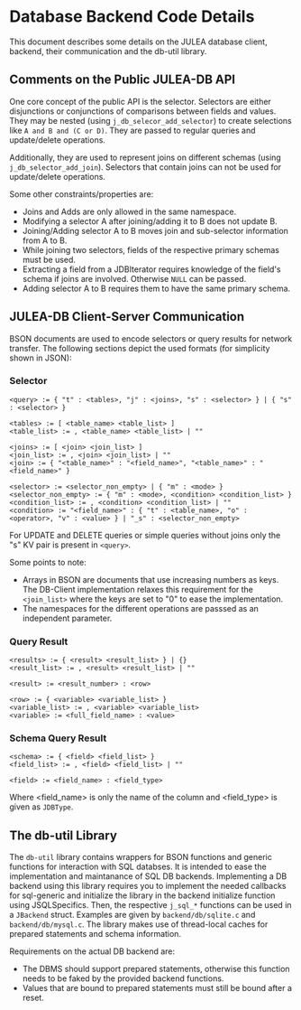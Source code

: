 # Database Backend Code Details

This document describes some details on the JULEA database client, backend, their communication and the db-util library.

## Comments on the Public JULEA-DB API

One core concept of the public API is the selector.
Selectors are either disjunctions or conjunctions of comparisons between fields and values.
They may be nested (using `j_db_selecor_add_selector`) to create selections like `A and B and (C or D)`.
They are passed to regular queries and update/delete operations.

Additionally, they are used to represent joins on different schemas (using `j_db_selector_add_join`).
Selectors that contain joins can not be used for update/delete operations.

Some other constraints/properties are:

- Joins and Adds are only allowed in the same namespace.
- Modifying a selector A after joining/adding it to B does not update B.
- Joining/Adding selector A to B moves join and sub-selector information from A to B.
- While joining two selectors, fields of the respective primary schemas must be used.
- Extracting a field from a JDBIterator requires knowledge of the field's schema if joins are involved. Otherwise `NULL` can be passed.
- Adding selector A to B requires them to have the same primary schema.

## JULEA-DB Client-Server Communication

BSON documents are used to encode selectors or query results for network transfer.
The following sections depict the used formats (for simplicity shown in JSON):

### Selector

```text
<query> := { "t" : <tables>, "j" : <joins>, "s" : <selector> } | { "s" : <selector> }

<tables> := [ <table_name> <table_list> ]
<table_list> := , <table_name> <table_list> | ""

<joins> := [ <join> <join_list> ]
<join_list> := , <join> <join_list> | ""
<join> := { "<table_name>" : "<field_name>", "<table_name>" : "<field_name>" }

<selector> := <selector_non_empty> | { "m" : <mode> }
<selector_non_empty> := { "m" : <mode>, <condition> <condition_list> }
<condition_list> := , <condition> <condition_list> | ""
<condition> := "<field_name>" : { "t" : <table_name>, "o" : <operator>, "v" : <value> } | "_s" : <selector_non_empty>
```

For UPDATE and DELETE queries or simple queries without joins only the "s" KV pair is present in `<query>`.

Some points to note:

- Arrays in BSON are documents that use increasing numbers as keys.
  The DB-Client implementation relaxes this requirement for the `<join_list>` where the keys are set to "0" to ease the implementation.
- The namespaces for the different operations are passsed as an independent parameter.

### Query Result

```text
<results> := { <result> <result_list> } | {}
<result_list> := , <result> <result_list> | ""

<result> := <result_number> : <row>

<row> := { <variable> <variable_list> }
<variable_list> := , <variable> <variable_list>
<variable> := <full_field_name> : <value>
```

### Schema Query Result

```text
<schema> := { <field> <field_list> }
<field_list> := , <field> <field_list> | ""

<field> := <field_name> : <field_type>
```

Where <field_name> is only the name of the column and <field_type> is given as `JDBType`.

## The db-util Library

The `db-util` library contains wrappers for BSON functions and generic functions for interaction with SQL databses.
It is intended to ease the implementation and maintanance of SQL DB backends.
Implementing a DB backend using this library requires you to implement the needed callbacks for sql-generic and initialize the library in the backend initialize function using JSQLSpecifics.
Then, the respective `j_sql_*` functions can be used in a `JBackend` struct.
Examples are given by `backend/db/sqlite.c` and `backend/db/mysql.c`.
The library makes use of thread-local caches for prepared statements and schema information.

Requirements on the actual DB backend are:
- The DBMS should support prepared statements, otherwise this function needs to be faked by the provided backend functions.
- Values that are bound to prepared statements must still be bound after a reset.
